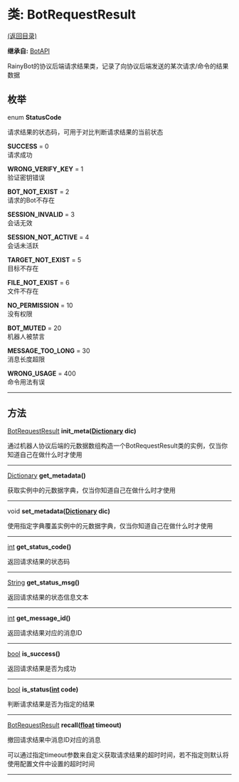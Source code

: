 # 类: BotRequestResult  
[(返回目录)](README.md)  
  
**继承自:** [BotAPI](BotAPI.md)  
  
RainyBot的协议后端请求结果类，记录了向协议后端发送的某次请求/命令的结果数据  
  
## 枚举  
  
enum **StatusCode**  
  
请求结果的状态码，可用于对比判断请求结果的当前状态  
  
**SUCCESS** = 0  
请求成功  
  
**WRONG_VERIFY_KEY** = 1  
验证密钥错误  
  
**BOT_NOT_EXIST** = 2  
请求的Bot不存在  
  
**SESSION_INVALID** = 3  
会话无效  
  
**SESSION_NOT_ACTIVE** = 4  
会话未活跃  
  
**TARGET_NOT_EXIST** = 5  
目标不存在  
  
**FILE_NOT_EXIST** = 6  
文件不存在  
  
**NO_PERMISSION** = 10  
没有权限  
  
**BOT_MUTED** = 20  
机器人被禁言  
  
**MESSAGE_TOO_LONG** = 30  
消息长度超限  
  
**WRONG_USAGE** = 400  
命令用法有误  
  
---  
  
## 方法 
  
[BotRequestResult](BotRequestResult.md) **init_meta([Dictionary](https://docs.godotengine.org/en/latest/classes/class_dictionary.html) dic)**  
  
通过机器人协议后端的元数据数组构造一个BotRequestResult类的实例，仅当你知道自己在做什么时才使用  
  
---  
  
[Dictionary](https://docs.godotengine.org/en/latest/classes/class_dictionary.html) **get_metadata()**  
  
获取实例中的元数据字典，仅当你知道自己在做什么时才使用  
  
---  
  
void **set_metadata([Dictionary](https://docs.godotengine.org/en/latest/classes/class_dictionary.html) dic)**  
  
使用指定字典覆盖实例中的元数据字典，仅当你知道自己在做什么时才使用  
  
---  
  
[int](https://docs.godotengine.org/en/latest/classes/class_int.html) **get_status_code()**  
  
返回请求结果的状态码  
  
---  
  
[String](https://docs.godotengine.org/en/latest/classes/class_string.html) **get_status_msg()**  
  
返回请求结果的状态信息文本  
  
---  
  
[int](https://docs.godotengine.org/en/latest/classes/class_int.html) **get_message_id()**  
  
返回请求结果对应的消息ID  
  
---  
  
[bool](https://docs.godotengine.org/en/latest/classes/class_bool.html) **is_success()**  
  
返回请求结果是否为成功  
  
---  
  
[bool](https://docs.godotengine.org/en/latest/classes/class_bool.html) **is_status([int](https://docs.godotengine.org/en/latest/classes/class_int.html) code)**  
  
判断请求结果是否为指定的结果  
  
---  
  
[BotRequestResult](BotRequestResult.md) **recall([float](https://docs.godotengine.org/en/latest/classes/class_float.html) timeout)**  
  
撤回请求结果中消息ID对应的消息   
  
可以通过指定timeout参数来自定义获取请求结果的超时时间，若不指定则默认将使用配置文件中设置的超时时间  
  
---  
  


